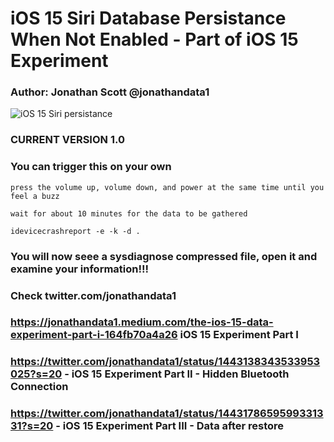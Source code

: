# iOS 15 Siri Database Persistance When Not Enabled - Part of iOS 15 Experiment
### Author: Jonathan Scott  @jonathandata1
![iOS 15 Siri persistance](https://i.postimg.cc/fyX9QTPK/Untitled-design-Max-Quality-2021-10-01-T161639-026.jpg)
### CURRENT VERSION 1.0

###
### You can trigger this on your own
```
press the volume up, volume down, and power at the same time until you feel a buzz
```
```
wait for about 10 minutes for the data to be gathered
```
```
idevicecrashreport -e -k -d .
```
### You will now seee a sysdiagnose compressed file, open it and examine your information!!!
### Check twitter.com/jonathandata1 
### https://jonathandata1.medium.com/the-ios-15-data-experiment-part-i-164fb70a4a26 iOS 15 Experiment Part I 
### https://twitter.com/jonathandata1/status/1443138343533953025?s=20 - iOS 15 Experiment Part II - Hidden Bluetooth Connection
### https://twitter.com/jonathandata1/status/1443178659599331331?s=20 - iOS 15 Experiment Part III - Data after restore


